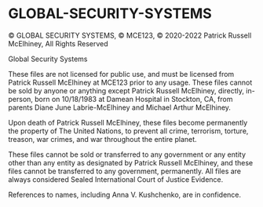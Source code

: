 # GLOBAL-SECURITY-SYSTEMS
© GLOBAL SECURITY SYSTEMS, © MCE123, © 2020-2022 Patrick Russell McElhiney, All Rights Reserved

 Global Security Systems

 These files are not licensed for public use, and must be licensed from Patrick Russell McElhiney at MCE123 prior to any usage.
 These files cannot be sold by anyone or anything except Patrick Russell McElhiney, directly, in-person, born on 10/18/1983 at
 Damean Hospital in Stockton, CA, from parents Diane June Labrie-McElhiney and Michael Arthur McElhiney.

 Upon death of Patrick Russell McElhiney, these files become permanently the property of The United Nations, to prevent all
 crime, terrorism, torture, treason, war crimes, and war throughout the entire planet.

 These files cannot be sold or transferred to any government or any entity other than any entity as designated by
 Patrick Russell McElhiney, and these files cannot be transferred to any government, permanently. All files are always
 considered Sealed International Court of Justice Evidence.

 References to names, including Anna V. Kushchenko, are in confidence.